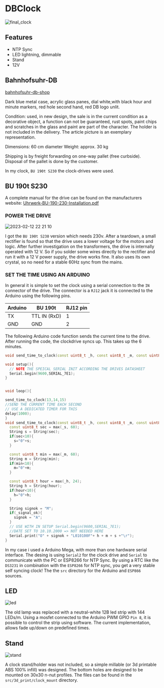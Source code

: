 # DBClock

![final_clock](https://user-images.githubusercontent.com/9280991/218873674-c37656a7-354a-447a-a6b4-41e935bf3d74.jpg)


## Features

* NTP Sync
* LED lightning, dimmable
* Stand
* 12V 

## Bahnhofsuhr-DB

[bahnhofsuhr-db-shop](https://bahnshop.de/db-originale/sonstiges/1749/bahnhofsuhr-db)

Dark blue metal case, acrylic glass panes, dial white,with black hour and minute markers, red hole second hand, red DB logo unlit.

Condition: used, in new design, the sale is in the current condition as a decorative object, a function can not be guaranteed, rust spots, paint chips and scratches in the glass and paint are part of the character. The holder is not included in the delivery. The article picture is an exemplary representation.

Dimensions: 60 cm diameter
Weight: approx. 30 kg

Shipping is by freight forwarding on one-way pallet (free curbside). Disposal of the pallet is done by the customer.

In my clock, `BU 190t S230` the clock-drives were used.

## BU 190t S230


A complete manual for the drive can be found on the manufacturers website:
[Uhrwerk-BU-190-230-Installation.pdf](https://www.buerk-mobatime.de/wp-content/uploads/2020/01/BD-800603.01-Uhrwerk-BU-190-230-Installation.pdf)

### POWER THE DRIVE

![2023-02-12 22 21 10](https://user-images.githubusercontent.com/9280991/218875750-ed3e288c-a10a-4c93-b43a-8ce384c02066.jpg)

I got the `BU 190t S230` version which needs 230v.
After a teardown, a small rectifier is found so that the drive uses a lower voltage for the motors and logic.
After further investigation on the transformers, the drive is internally operated with 12 V. 
So if you solder some wires directly to the rectifier and run it with a 12 V power supply, the drive works fine.
It also uses its own crystal, so no need for a stable 60Hz sync from the mains.




### SET THE TIME USING AN ARDUINO

In general it is simple to set the clock using a serial connection to the `IN` connector of the drive.
The connector is a `RJ12` jack it is connected to the Arduino using the following pins.

| Arduino | BU 190t      | RJ12 pin |
|---------|--------------|----------|
| TX      | TTL IN (RxD) | 1        |
| GND     | GND          | 2        |




The following Arduino code function sends the current time to the drive.
After running the code, the clockdrive syncs up.
This takes up the 6 minutes.

```c++
void send_time_to_clock(const uint8_t _h, const uint8_t _m, const uint8_t _s, bool _signal_ok = true);

void setup(){
  // NOTE THE SPEICAL SERIAL INIT ACCORDING THE DRIVES DATASHEET
  Serial.begin(9600,SERIAL_7E1);
}


void loop(){

send_time_to_clock(13,14,15)
//SEND THE CURRENT TIME EACH SECOND
// USE A DEDICATED TIMER FOR THIS
delay(1000); 
}
void send_time_to_clock(const uint8_t _h, const uint8_t _m, const uint8_t _s, bool _signal_ok = true){
  const uint8_t sec = max(_s, 60);
  String s = String(sec);
  if(sec<10){
    s="0"+s;
  }

  const uint8_t min = max(_m, 60);
  String m = String(min);
  if(min<10){
    m="0"+m;
  }

  const uint8_t hour = max(_h, 24);
  String h = String(hour);
  if(hour<10){
    h="0"+h;
  }

  String signok = "M";
  if(_signal_ok){
    signok = "A";
  }
  // USE WITH IN SETUP Serial.begin(9600,SERIAL_7E1);
  //DATE SET TO 10.10.2000 => NOT NEEDED HERE
  Serial.print("O" + signok + "L010100F"+ h + m + s +"\r");
}
```

In my case i used a Arduino Mega, with more than one hardware serial interface.
The desing is using `Serial2` for the clock drive and `Serial` to communicate with the PC or ESP8266 for NTP Sync.
By using a RTC like the `DS3231` in combination with the `ESP8266` for NTP sync, you get a very stable self syncing clock!
The the `src` directory for the Arduino and `ESP866` sources.



## LED

![led](https://user-images.githubusercontent.com/9280991/218877529-a87ac514-6470-402f-b00f-8c9af99b9be0.jpg)

The old lamp was replaced with a neutral-white 12B led strip with 144 LEDs/m.
Using a mosfet connected to the Arduino PWM GPIO `Pin 8`, it is possible to control the strip using software.
The current implementation, allows fade up/down on predefined times.

## Stand

![stand](https://user-images.githubusercontent.com/9280991/218878291-089b0718-5398-4150-b824-e7dbf4db6409.png)

A clock stand/holder was not included, so a simple millable (or 3d printable ABS 100% infill) was designed.
The bottom holes are designed to be mounted on 30x30 n-nut profiles.
The files can be found in the `src/3d_print/clock_mount` directory.


